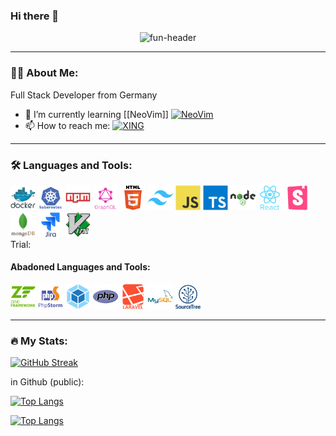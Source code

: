 ### Hi there 👋

<div id="header" align="center">
  <img src="https://media.giphy.com/media/13HgwGsXF0aiGY/giphy.gif" alt="fun-header" />
</div>

---

### 👨‍💻 About Me:

Full Stack Developer from Germany

- 🌱 I’m currently learning [[NeoVim]] [![NeoVim](https://img.shields.io/badge/neovim-%2357A143.svg?&style=for-the-badge&logo=neovim&logoColor=white)](https://github.com/neovim/neovim) 
- 📫 How to reach me: [![XING](https://img.shields.io/badge/xing-%23006567.svg?style=for-the-badge&logo=xing&logoColor=white)](https://www.xing.com/profile/Marco_Driemel/)

---

### 🛠️ Languages and Tools:
<div id="languages-and-tools">
  <img src="https://raw.githubusercontent.com/devicons/devicon/master/icons/docker/docker-original-wordmark.svg" title="Docker" alt="Docker" width="40" height="40" />
  <img src="https://raw.githubusercontent.com/devicons/devicon/master/icons/kubernetes/kubernetes-plain-wordmark.svg" title="Kubernetes" alt="Kubernetes" width="40" height="40" />
    <img src="https://raw.githubusercontent.com/devicons/devicon/master/icons/npm/npm-original-wordmark.svg" title="npm" alt="npm" width="40" height="40" />
  
  <img src="https://raw.githubusercontent.com/devicons/devicon/master/icons/graphql/graphql-plain-wordmark.svg" title="GraphQL" alt="GraphQL" width="40" height="40" />
  
  <img src="https://raw.githubusercontent.com/devicons/devicon/master/icons/html5/html5-original-wordmark.svg" title="HTML5" alt="HTML5" width="40" height="40" />
  <img src="https://raw.githubusercontent.com/devicons/devicon/master/icons/tailwindcss/tailwindcss-plain.svg" title="Tailwindcss" alt="Tailwindcss" width="40" height="40" />
  <img src="https://raw.githubusercontent.com/devicons/devicon/master/icons/javascript/javascript-original.svg" title="Javascript" alt="Javascript" width="40" height="40" />
  <img src="https://raw.githubusercontent.com/devicons/devicon/master/icons/typescript/typescript-original.svg" title="Typescript" alt="Typescript" width="40" height="40" />
  <img src="https://raw.githubusercontent.com/devicons/devicon/master/icons/nodejs/nodejs-original-wordmark.svg" title="nodeJS" alt="nodeJS" width="40" height="40" />
  
  <img src="https://raw.githubusercontent.com/devicons/devicon/master/icons/react/react-original-wordmark.svg" title="ReactJS" alt="ReactJS" width="40" height="40" />
  <img src="https://raw.githubusercontent.com/devicons/devicon/master/icons/storybook/storybook-original.svg" title="Storybook" alt="Storybook" width="40" height="40" />
  
  <img src="https://raw.githubusercontent.com/devicons/devicon/master/icons/mongodb/mongodb-original-wordmark.svg" title="MongoDB" alt="MongoDB" width="40" height="40" />
  
  <img src="https://raw.githubusercontent.com/devicons/devicon/master/icons/jira/jira-original-wordmark.svg" title="Jira" alt="Jira" width="40" height="40" />

  <img src="https://raw.githubusercontent.com/devicons/devicon/master/icons/vim/vim-original.svg" title="VIM" alt="VIM" width="40" height="40" />

</div>
Trial:


<div id="trail-languages-and-tools">
</div>

#### Abadoned Languages and Tools:
<div id="abadoned-languages-and-tools">
  <img src="https://raw.githubusercontent.com/devicons/devicon//master/icons/zend/zend-plain-wordmark.svg" title="" alt="" width="40" height="40" />
  <img src="https://raw.githubusercontent.com/devicons/devicon/master/icons/phpstorm/phpstorm-original-wordmark.svg" title="" alt="" width="40" height="40" />
    <img src="https://raw.githubusercontent.com/devicons/devicon/master/icons/webpack/webpack-original.svg" title="webpack" alt="webpack" width="40" height="40" />
  <img src="https://raw.githubusercontent.com/devicons/devicon/master/icons/php/php-original.svg" title="PHP" alt="PHP" width="40" height="40" />
  <img src="https://raw.githubusercontent.com/devicons/devicon/master/icons/laravel/laravel-plain-wordmark.svg" title="Laravel" alt="Laravel" width="40" height="40" />
  <img src="https://raw.githubusercontent.com/devicons/devicon/master/icons/mysql/mysql-original-wordmark.svg" title="MySQL" alt="MySQL" width="40" height="40" />
  <img src="https://raw.githubusercontent.com/devicons/devicon/master/icons/sourcetree/sourcetree-original-wordmark.svg" title="Sourcetree" alt="Sourcetree" width="40" height="40" />
  
</div>

---

### 🔥 My Stats:
[![GitHub Streak](https://github-readme-streak-stats.herokuapp.com/?user=Maorun)](https://git.io/streak-stats)

in Github (public):

[![Top Langs](https://github-readme-stats.vercel.app/api/top-langs/?username=Maorun&layout=compact&theme=vision-friendly-dark)](https://github.com/anuraghazra/github-readme-stats)


[![Top Langs](https://code-stats-maorun.vercel.app/api/codestats/maorun/top/10)](https://codestats.net/users/maorun)
